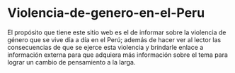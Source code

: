 # Violencia-de-genero-en-el-Peru
El propósito que tiene este sitio web es el de informar sobre la violencia de género que se vive día a día en el Perú; además de hacer ver al lector las consecuencias de que se ejerce esta violencia y brindarle enlace a información externa para que adquiera más información sobre el tema para lograr un cambio de pensamiento a la larga.
